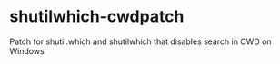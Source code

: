 # shutilwhich-cwdpatch
Patch for shutil.which and shutilwhich that disables search in CWD on Windows
